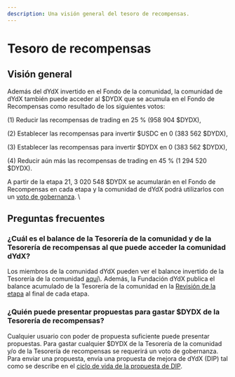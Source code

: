 ```yaml
---
description: Una visión general del tesoro de recompensas.
---
```


# Tesoro de recompensas

## Visión general

Además del dYdX invertido en el Fondo de la comunidad, la comunidad de dYdX también puede acceder al $DYDX que se acumula en el Fondo de Recompensas como resultado de los siguientes votos:

(1) Reducir las recompensas de trading en 25 % (958 904 $DYDX),

(2) Establecer las recompensas para invertir $USDC en 0 (383 562 $DYDX),

(3) Establecer las recompensas para invertir $DYDX en 0 (383 562 $DYDX),

(4) Reducir aún más las recompensas de trading en 45 % (1 294 520 $DYDX).

A partir de la etapa 21, 3 020 548 $DYDX se acumularán en el Fondo de Recompensas en cada etapa y la comunidad de dYdX podrá utilizarlos con un [voto de gobernanza](https://docs.dydx.community/dydx-governance/voting-and-governance/governance-parameters). \


## Preguntas frecuentes

### ¿Cuál es el balance de la Tesorería de la comunidad y de la Tesorería de recompensas al que puede acceder la comunidad dYdX?

Los miembros de la comunidad dYdX pueden ver el balance invertido de la Tesorería de la comunidad [aquí](https://dydx.shippooor.xyz/)\\. Además, la Fundación dYdX publica el balance acumulado de la Tesorería de la comunidad en la [Revisión de la etapa](https://dydx.foundation/blog) al final de cada etapa.

### ¿Quién puede presentar propuestas para gastar $DYDX de la Tesorería de recompensas?

Cualquier usuario con poder de propuesta suficiente puede presentar propuestas. Para gastar cualquier $DYDX de la Tesorería de la comunidad y/o de la Tesorería de recompensas se requerirá un voto de gobernanza. Para enviar una propuesta, envía una propuesta de mejora de dYdX (DIP) tal como se describe en el [ciclo de vida de la propuesta de DIP](../voting-and-governance/dip-proposal-lifecycle.md).
